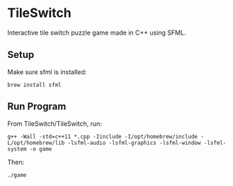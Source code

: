 # TileSwitch
Interactive tile switch puzzle game made in C++ using SFML.

## Setup
Make sure sfml is installed:

    brew install sfml

## Run Program
From TileSwitch/TileSwitch, run:

    g++ -Wall -std=c++11 *.cpp -Iinclude -I/opt/homebrew/include -L/opt/homebrew/lib -lsfml-audio -lsfml-graphics -lsfml-window -lsfml-system -o game

Then:

    ./game